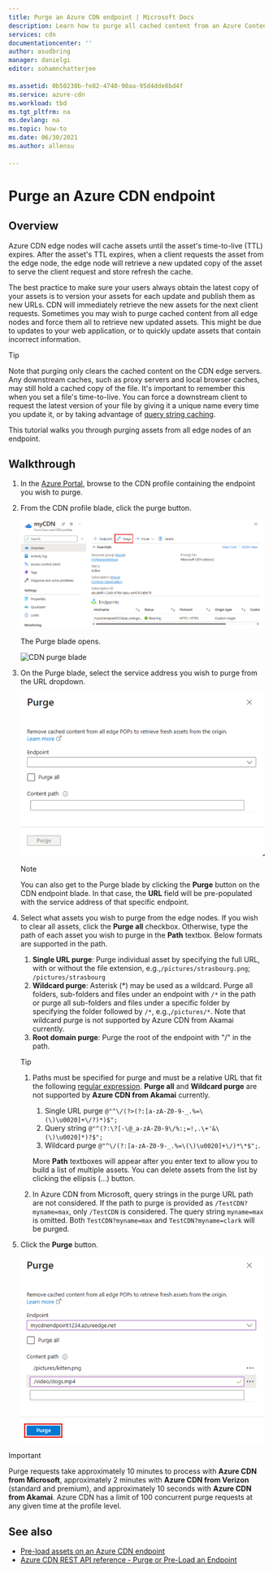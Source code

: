 ```yaml
---
title: Purge an Azure CDN endpoint | Microsoft Docs
description: Learn how to purge all cached content from an Azure Content Delivery Network endpoint. Edge nodes cache assets until their time-to-live expires.
services: cdn
documentationcenter: ''
author: asudbring
manager: danielgi
editor: sohamnchatterjee

ms.assetid: 0b50230b-fe82-4740-90aa-95d4dde8bd4f
ms.service: azure-cdn
ms.workload: tbd
ms.tgt_pltfrm: na
ms.devlang: na
ms.topic: how-to
ms.date: 06/30/2021
ms.author: allensu

---
```

# Purge an Azure CDN endpoint
## Overview
Azure CDN edge nodes will cache assets until the asset's time-to-live (TTL) expires.  After the asset's TTL expires, when a client requests the asset from the edge node, the edge node will retrieve a new updated copy of the asset to serve the client request and store refresh the cache.

The best practice to make sure your users always obtain the latest copy of your assets is to version your assets for each update and publish them as new URLs.  CDN will immediately retrieve the new assets for the next client requests.  Sometimes you may wish to purge cached content from all edge nodes and force them all to retrieve new updated assets.  This might be due to updates to your web application, or to quickly update assets that contain incorrect information.

> [!TIP]
> Note that purging only clears the cached content on the CDN edge servers.  Any downstream caches, such as proxy servers and local browser caches, may still hold a cached copy of the file.  It's important to remember this when you set a file's time-to-live.  You can force a downstream client to request the latest version of your file by giving it a unique name every time you update it, or by taking advantage of [query string caching](cdn-query-string.md).  
> 
> 

This tutorial walks you through purging assets from all edge nodes of an endpoint.

## Walkthrough
1. In the [Azure Portal](https://portal.azure.com), browse to the CDN profile containing the endpoint you wish to purge.
2. From the CDN profile blade, click the purge button.
   
    ![CDN profile blade](./media/cdn-purge-endpoint/cdn-profile-blade.png)
   
    The Purge blade opens.
   
    ![CDN purge blade](./media/cdn-purge-endpoint/cdn-purge-blade.png)
3. On the Purge blade, select the service address you wish to purge from the URL dropdown.
   
    ![Purge form](./media/cdn-purge-endpoint/cdn-purge-form.png)
   
   > [!NOTE]
   > You can also get to the Purge blade by clicking the **Purge** button on the CDN endpoint blade.  In that case, the **URL** field will be pre-populated with the service address of that specific endpoint.
   > 
   > 
4. Select what assets you wish to purge from the edge nodes.  If you wish to clear all assets, click the **Purge all** checkbox.  Otherwise, type the path of each asset you wish to purge in the **Path** textbox. Below formats are supported in the path.
	1. **Single URL purge**: Purge individual asset by specifying the full URL, with or without the file extension, e.g.,`/pictures/strasbourg.png`; `/pictures/strasbourg`
	2. **Wildcard purge**: Asterisk (\*) may be used as a wildcard. Purge all folders, sub-folders and files under an endpoint with `/*` in the path or purge all sub-folders and files under a specific folder by specifying the folder followed by `/*`, e.g.,`/pictures/*`.  Note that wildcard purge is not supported by Azure CDN from Akamai currently. 
	3. **Root domain purge**: Purge the root of the endpoint with "/" in the path.
   
   > [!TIP]
   > 1. Paths must be specified for purge and must be a relative URL that fit the following [regular expression](/dotnet/standard/base-types/regular-expression-language-quick-reference). **Purge all** and **Wildcard purge** are  not supported by **Azure CDN from Akamai** currently.
   >
   >    1. Single URL purge `@"^\/(?>(?:[a-zA-Z0-9-_.%=\(\)\u0020]+\/?)*)$";`  
   >    1. Query string `@"^(?:\?[-\@_a-zA-Z0-9\/%:;=!,.\+'&\(\)\u0020]*)?$";`  
   >    1. Wildcard purge `@"^\/(?:[a-zA-Z0-9-_.%=\(\)\u0020]+\/)*\*$";`. 
   > 
   >    More **Path** textboxes will appear after you enter text to allow you to build a list of multiple assets.  You can delete assets from the list by clicking the ellipsis (...) button.
   > 
   > 1. In Azure CDN from Microsoft, query strings in the purge URL path are not considered. If the path to purge is provided as `/TestCDN?myname=max`, only `/TestCDN` is considered. The query string `myname=max` is omitted. Both `TestCDN?myname=max` and `TestCDN?myname=clark` will be purged.

5. Click the **Purge** button.
   
    ![Purge button](./media/cdn-purge-endpoint/cdn-purge-button.png)

> [!IMPORTANT]
> Purge requests take approximately 10 minutes to process with **Azure CDN from Microsoft**, approximately 2 minutes with **Azure CDN from Verizon** (standard and premium), and approximately 10 seconds with **Azure CDN from Akamai**.  Azure CDN has a limit of 100 concurrent purge requests at any given time at the profile level. 
> 
> 

## See also
* [Pre-load assets on an Azure CDN endpoint](cdn-preload-endpoint.md)
* [Azure CDN REST API reference - Purge or Pre-Load an Endpoint](/rest/api/cdn/endpoints)

